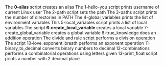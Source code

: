 The **0-alias** script creates an alias
The 1-hello-you script prints username of current Linux user
The 2-path script sets the path
The 3-paths script prints the number of directories in PATH
The 4-global_variables prints the list of environment variables
This 5-local_variables script prints a list of local variables
The script **6-create_local_variable** creates a local variable
7-create_global_variable creates a global variable
8-true_knowledge does an addition operation
The divide and rule script performs a division operation
The script 10-love_exponent_breath performs an exponent operation
11-binary_to_decimal converts binary numbers to decimal
12-combinations performs a combinatorial operations using letters given
13-print_float script prints a number with 2 decimal place
